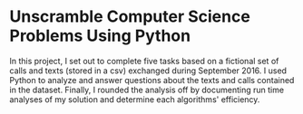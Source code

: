 # Unscramble Computer Science Problems Using Python

In this project, I set out to complete five tasks based on a fictional set of calls and texts (stored in a csv) exchanged during September 2016. I used Python to analyze and answer questions about the texts and calls contained in the dataset. Finally, I rounded the analysis off by documenting run time analyses of my solution and determine each algorithms' efficiency.